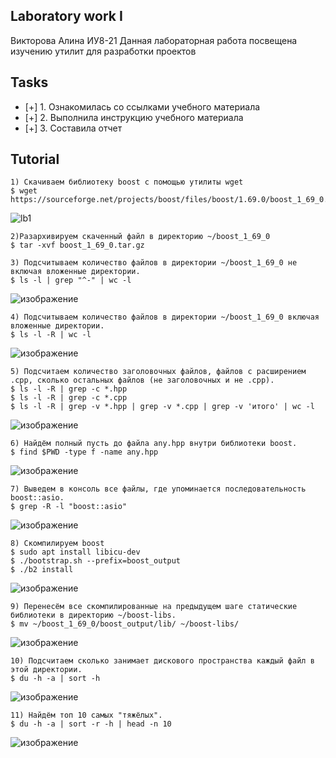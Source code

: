 ## Laboratory work I
Викторова Алина ИУ8-21
Данная лабораторная работа посвещена изучению утилит для разработки проектов

## Tasks

- [+] 1. Ознакомилась со ссылками учебного материала
- [+] 2. Выполнила инструкцию учебного материала
- [+] 3. Составила отчет 

## Tutorial
```
1) Скачиваем библиотеку boost с помощью утилиты wget
$ wget https://sourceforge.net/projects/boost/files/boost/1.69.0/boost_1_69_0.tar.gz
```
![lb1](https://user-images.githubusercontent.com/126507425/227588149-857f3aff-2c39-4c6c-87ac-a0c7e4fe2a3e.png)

```
2)Разархивируем скаченный файл в директорию ~/boost_1_69_0
$ tar -xvf boost_1_69_0.tar.gz
```
```
3) Подсчитываем количество файлов в директории ~/boost_1_69_0 не включая вложенные директории.
$ ls -l | grep "^-" | wc -l
```
![изображение](https://user-images.githubusercontent.com/126507425/227594388-f8aa2eb3-8a1f-4243-a85f-9fe45a032bcf.png)
```
4) Подсчитываем количество файлов в директории ~/boost_1_69_0 включая вложенные директории.
$ ls -l -R | wc -l
```
![изображение](https://user-images.githubusercontent.com/126507425/227595024-68cd165d-b1be-42b7-8581-c1683320e645.png)
```
5) Подсчитаем количество заголовочных файлов, файлов с расширением .cpp, сколько остальных файлов (не заголовочных и не .cpp).
$ ls -l -R | grep -c *.hpp
$ ls -l -R | grep -c *.cpp
$ ls -l -R | grep -v *.hpp | grep -v *.cpp | grep -v 'итого' | wc -l
```
![изображение](https://user-images.githubusercontent.com/126507425/227598561-614dff61-6418-42be-b09f-bc5e3357425b.png)
```
6) Найдём полный пусть до файла any.hpp внутри библиотеки boost.
$ find $PWD -type f -name any.hpp
```
![изображение](https://user-images.githubusercontent.com/126507425/227600060-8dd76621-c0b7-4b19-9eb3-1f9db9589a32.png)
```
7) Выведем в консоль все файлы, где упоминается последовательность boost::asio.
$ grep -R -l "boost::asio"
```
![изображение](https://user-images.githubusercontent.com/126507425/227601381-c9226b37-44c6-4489-be53-54ece534dd1e.png)
```
8) Скомпилируем boost
$ sudo apt install libicu-dev
$ ./bootstrap.sh --prefix=boost_output
$ ./b2 install
```
![изображение](https://user-images.githubusercontent.com/126507425/227610726-231f90b1-a277-4895-ab66-48b81166682b.png)

```
9) Перенесём все скомпилированные на предыдущем шаге статические библиотеки в директорию ~/boost-libs.
$ mv ~/boost_1_69_0/boost_output/lib/ ~/boost-libs/
```
![изображение](https://user-images.githubusercontent.com/126507425/227611945-f68cdccd-766d-4d94-b226-31e00c3c48c3.png)

```
10) Подсчитаем сколько занимает дискового пространства каждый файл в этой директории.
$ du -h -a | sort -h
```
![изображение](https://user-images.githubusercontent.com/126507425/227613253-ab21e196-8dab-4b52-87c2-7a008449871c.png)

```
11) Найдём топ 10 самых "тяжёлых".
$ du -h -a | sort -r -h | head -n 10
```
![изображение](https://user-images.githubusercontent.com/126507425/227613478-ceff1903-eeef-431b-a9a1-b7c314d4a34b.png)

